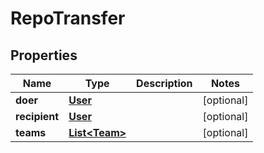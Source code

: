 
# RepoTransfer

## Properties
Name | Type | Description | Notes
------------ | ------------- | ------------- | -------------
**doer** | [**User**](User.md) |  |  [optional]
**recipient** | [**User**](User.md) |  |  [optional]
**teams** | [**List&lt;Team&gt;**](Team.md) |  |  [optional]



